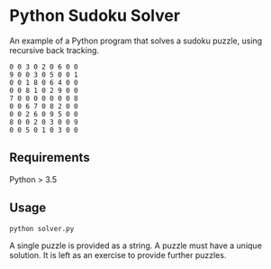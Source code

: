 # Python Sudoku Solver

An example of a Python program that solves a sudoku puzzle, using recursive back tracking.

    0 0 3 0 2 0 6 0 0
    9 0 0 3 0 5 0 0 1
    0 0 1 8 0 6 4 0 0
    0 0 8 1 0 2 9 0 0
    7 0 0 0 0 0 0 0 8
    0 0 6 7 0 8 2 0 0
    0 0 2 6 0 9 5 0 0
    8 0 0 2 0 3 0 0 9
    0 0 5 0 1 0 3 0 0


## Requirements

Python > 3.5

## Usage

    python solver.py

A single puzzle is provided as a string. A puzzle must have a unique solution. It is left as an exercise to provide further puzzles.
